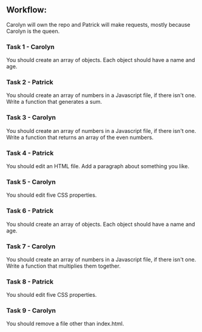 ## Workflow:

Carolyn will own the repo and Patrick will make requests, mostly because Carolyn is the queen.

### Task 1 - Carolyn

You should create an array of objects. Each object should have a name and age.

### Task 2 - Patrick

You should create an array of numbers in a Javascript file, if there isn't one. Write a function that generates a sum.

### Task 3 - Carolyn

You should create an array of numbers in a Javascript file, if there isn't one. Write a function that returns an array of the even numbers.

### Task 4 - Patrick

You should edit an HTML file. Add a paragraph about something you like.

### Task 5 - Carolyn

You should edit five CSS properties.

### Task 6 - Patrick

You should create an array of objects. Each object should have a name and age.

### Task 7 - Carolyn

You should create an array of numbers in a Javascript file, if there isn't one. Write a function that multiplies them together.

### Task 8 - Patrick

You should edit five CSS properties.

### Task 9 - Carolyn

You should remove a file other than index.html.
